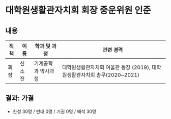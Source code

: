 대학원생활관자치회 회장 중운위원 인준
===

## 내용

| 직책 | 이름 | 학과 및 과정 | 관련 경력 | 
|---|---|---|---|
| 회장 | 신소진 |기계공학과 박사과정 | 대학원생활관자치회 여울관 동장 (2019), 대학원생활관자치회 총무(2020~2021)|

## 결과: 가결
- 찬성 30명 / 반대 0명 / 기권 0명 / 배석 30명
